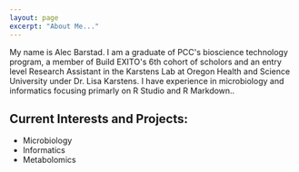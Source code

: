 ```yaml
---
layout: page
excerpt: "About Me..."
---
```


My name is Alec Barstad. I am a graduate of PCC's bioscience technology program, a member of Build EXITO's 6th cohort of scholors and an entry level Research Assistant in the Karstens Lab at Oregon Health and Science University under Dr. Lisa Karstens. I have experience in microbiology and informatics focusing primarly on R Studio and R Markdown..

## Current Interests and Projects:

- Microbiology 
- Informatics
- Metabolomics

